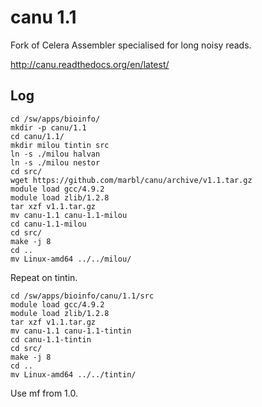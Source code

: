 canu 1.1
========

Fork of Celera Assembler specialised for long noisy reads.

<http://canu.readthedocs.org/en/latest/>

Log
---

    cd /sw/apps/bioinfo/
    mkdir -p canu/1.1
    cd canu/1.1/
    mkdir milou tintin src
    ln -s ./milou halvan
    ln -s ./milou nestor
    cd src/
    wget https://github.com/marbl/canu/archive/v1.1.tar.gz
    module load gcc/4.9.2
    module load zlib/1.2.8
    tar xzf v1.1.tar.gz 
    mv canu-1.1 canu-1.1-milou
    cd canu-1.1-milou
    cd src/
    make -j 8
    cd ..
    mv Linux-amd64 ../../milou/

Repeat on tintin.

    cd /sw/apps/bioinfo/canu/1.1/src
    module load gcc/4.9.2
    module load zlib/1.2.8
    tar xzf v1.1.tar.gz 
    mv canu-1.1 canu-1.1-tintin
    cd canu-1.1-tintin
    cd src/
    make -j 8
    cd ..
    mv Linux-amd64 ../../tintin/

Use mf from 1.0.

